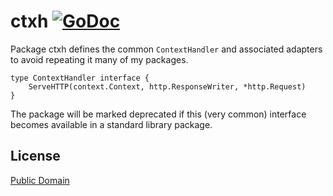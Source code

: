 # ctxh [![GoDoc](http://godoc.org/github.com/dghubble/ctxh?status.png)](http://godoc.org/github.com/dghubble/ctxh)

Package ctxh defines the common `ContextHandler` and associated adapters to avoid repeating it many of my packages. 

    type ContextHandler interface {
        ServeHTTP(context.Context, http.ResponseWriter, *http.Request)
    }

The package will be marked deprecated if this (very common) interface becomes available in a standard library package.

## License

[Public Domain](LICENSE)



